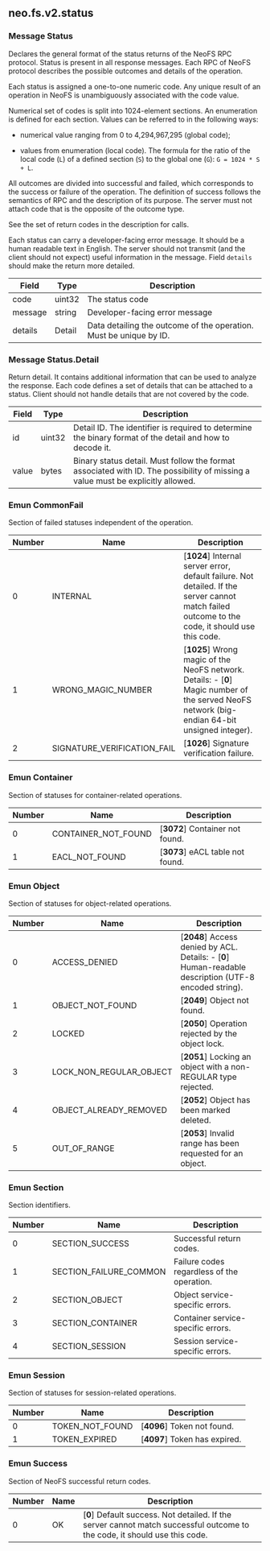 ## neo.fs.v2.status




### Message Status

Declares the general format of the status returns of the NeoFS RPC protocol.
Status is present in all response messages. Each RPC of NeoFS protocol
describes the possible outcomes and details of the operation.

Each status is assigned a one-to-one numeric code. Any unique result of an
operation in NeoFS is unambiguously associated with the code value.

Numerical set of codes is split into 1024-element sections. An enumeration
is defined for each section. Values can be referred to in the following ways:

* numerical value ranging from 0 to 4,294,967,295 (global code);

* values from enumeration (local code). The formula for the ratio of the
  local code (`L`) of a defined section (`S`) to the global one (`G`):
  `G = 1024 * S + L`.

All outcomes are divided into successful and failed, which corresponds
to the success or failure of the operation. The definition of success
follows the semantics of RPC and the description of its purpose.
The server must not attach code that is the opposite of the outcome type.

See the set of return codes in the description for calls.

Each status can carry a developer-facing error message. It should be a human
readable text in English. The server should not transmit (and the client
should not expect) useful information in the message. Field `details`
should make the return more detailed.

| Field | Type | Description |
| ----- | ---- | ----------- |
| code | uint32 | The status code |
| message | string | Developer-facing error message |
| details | Detail | Data detailing the outcome of the operation. Must be unique by ID. |
   
### Message Status.Detail

Return detail. It contains additional information that can be used to
analyze the response. Each code defines a set of details that can be
attached to a status. Client should not handle details that are not
covered by the code.

| Field | Type | Description |
| ----- | ---- | ----------- |
| id | uint32 | Detail ID. The identifier is required to determine the binary format of the detail and how to decode it. |
| value | bytes | Binary status detail. Must follow the format associated with ID. The possibility of missing a value must be explicitly allowed. |
    
### Emun CommonFail

Section of failed statuses independent of the operation.

| Number | Name | Description |
| ------ | ---- | ----------- |
| 0 | INTERNAL | [**1024**] Internal server error, default failure. Not detailed. If the server cannot match failed outcome to the code, it should use this code. |
| 1 | WRONG_MAGIC_NUMBER | [**1025**] Wrong magic of the NeoFS network. Details: - [**0**] Magic number of the served NeoFS network (big-endian 64-bit unsigned integer). |
| 2 | SIGNATURE_VERIFICATION_FAIL | [**1026**] Signature verification failure. |

### Emun Container

Section of statuses for container-related operations.

| Number | Name | Description |
| ------ | ---- | ----------- |
| 0 | CONTAINER_NOT_FOUND | [**3072**] Container not found. |
| 1 | EACL_NOT_FOUND | [**3073**] eACL table not found. |

### Emun Object

Section of statuses for object-related operations.

| Number | Name | Description |
| ------ | ---- | ----------- |
| 0 | ACCESS_DENIED | [**2048**] Access denied by ACL. Details: - [**0**] Human-readable description (UTF-8 encoded string). |
| 1 | OBJECT_NOT_FOUND | [**2049**] Object not found. |
| 2 | LOCKED | [**2050**] Operation rejected by the object lock. |
| 3 | LOCK_NON_REGULAR_OBJECT | [**2051**] Locking an object with a non-REGULAR type rejected. |
| 4 | OBJECT_ALREADY_REMOVED | [**2052**] Object has been marked deleted. |
| 5 | OUT_OF_RANGE | [**2053**] Invalid range has been requested for an object. |

### Emun Section

Section identifiers.

| Number | Name | Description |
| ------ | ---- | ----------- |
| 0 | SECTION_SUCCESS | Successful return codes. |
| 1 | SECTION_FAILURE_COMMON | Failure codes regardless of the operation. |
| 2 | SECTION_OBJECT | Object service-specific errors. |
| 3 | SECTION_CONTAINER | Container service-specific errors. |
| 4 | SECTION_SESSION | Session service-specific errors. |

### Emun Session

Section of statuses for session-related operations.

| Number | Name | Description |
| ------ | ---- | ----------- |
| 0 | TOKEN_NOT_FOUND | [**4096**] Token not found. |
| 1 | TOKEN_EXPIRED | [**4097**] Token has expired. |

### Emun Success

Section of NeoFS successful return codes.

| Number | Name | Description |
| ------ | ---- | ----------- |
| 0 | OK | [**0**] Default success. Not detailed. If the server cannot match successful outcome to the code, it should use this code. |
 
